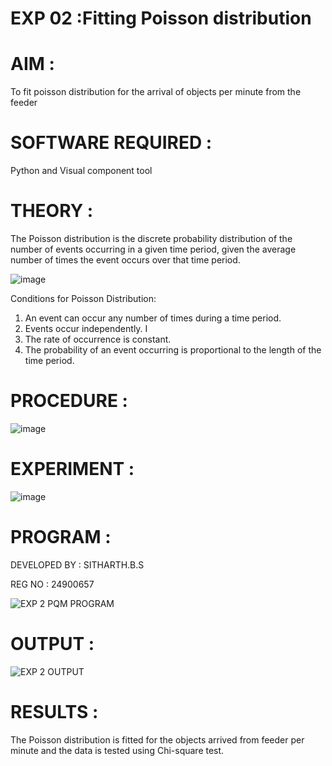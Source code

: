 # EXP 02 :Fitting Poisson  distribution
# AIM : 

To fit poisson distribution for the arrival of objects per minute from the feeder

# SOFTWARE REQUIRED :  

Python and Visual component tool

# THEORY :

The Poisson distribution is the discrete probability distribution of the number of events occurring in a given time period, given the average number of times the event occurs over that time period.

![image](https://user-images.githubusercontent.com/104613195/166248326-fd042076-8b0b-40c4-8b11-1d8e8fcb74db.png)

 Conditions for Poisson Distribution:

1. An event can occur any number of times during a time period.
2. Events occur independently. I
3. The rate of occurrence is constant.
4. The probability of an event occurring is proportional to the length of the time period. 
 
# PROCEDURE :

![image](https://user-images.githubusercontent.com/104613195/166251988-d0c53205-6080-4f7b-ae4c-398178586637.png)

# EXPERIMENT :

![image](https://user-images.githubusercontent.com/103921593/230282876-f4a5afbf-cac1-4648-a1b0-c78840638a8e.png)

# PROGRAM :
DEVELOPED BY : SITHARTH.B.S

REG NO : 24900657

![EXP 2 PQM PROGRAM](https://github.com/user-attachments/assets/b50efbb1-1f33-410d-a2a0-c5d83202ada1)

# OUTPUT : 
![EXP 2 OUTPUT](https://github.com/user-attachments/assets/785ad938-eff2-491c-990c-75c204a2bac4)

# RESULTS : 

The Poisson distribution is fitted for the objects arrived from feeder per minute and the data is tested using Chi-square test. 
 
